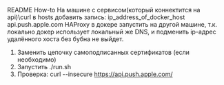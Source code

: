 README
How-to
На машине с сервисом(который коннектится на api)\curl в hosts добавить запись: ip_address_of_docker_host api.push.apple.com
HAProxy в докере запустить на другой машине, т.к. локально докер использует локальный же DNS, и подменить ip-адрес удалённого хоста без бубна не выйдет.

1) Заменить цепочку самоподписанных сертификатов (если необходимо)
2) Запустить ./run.sh
3) Проверка: curl --insecure https://api.push.apple.com/

